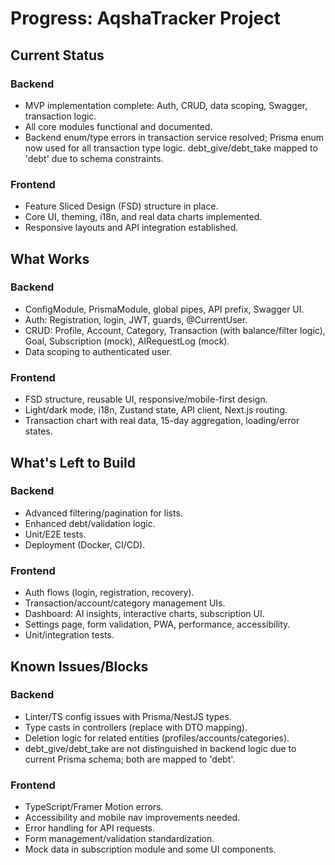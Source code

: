 # Progress: AqshaTracker Project

## Current Status

### Backend
- MVP implementation complete: Auth, CRUD, data scoping, Swagger, transaction logic.
- All core modules functional and documented.
- Backend enum/type errors in transaction service resolved; Prisma enum now used for all transaction type logic. debt_give/debt_take mapped to 'debt' due to schema constraints.

### Frontend
- Feature Sliced Design (FSD) structure in place.
- Core UI, theming, i18n, and real data charts implemented.
- Responsive layouts and API integration established.

## What Works

### Backend
- ConfigModule, PrismaModule, global pipes, API prefix, Swagger UI.
- Auth: Registration, login, JWT, guards, @CurrentUser.
- CRUD: Profile, Account, Category, Transaction (with balance/filter logic), Goal, Subscription (mock), AIRequestLog (mock).
- Data scoping to authenticated user.

### Frontend
- FSD structure, reusable UI, responsive/mobile-first design.
- Light/dark mode, i18n, Zustand state, API client, Next.js routing.
- Transaction chart with real data, 15-day aggregation, loading/error states.

## What's Left to Build

### Backend
- Advanced filtering/pagination for lists.
- Enhanced debt/validation logic.
- Unit/E2E tests.
- Deployment (Docker, CI/CD).

### Frontend
- Auth flows (login, registration, recovery).
- Transaction/account/category management UIs.
- Dashboard: AI insights, interactive charts, subscription UI.
- Settings page, form validation, PWA, performance, accessibility.
- Unit/integration tests.

## Known Issues/Blocks

### Backend
- Linter/TS config issues with Prisma/NestJS types.
- Type casts in controllers (replace with DTO mapping).
- Deletion logic for related entities (profiles/accounts/categories).
- debt_give/debt_take are not distinguished in backend logic due to current Prisma schema; both are mapped to 'debt'.

### Frontend
- TypeScript/Framer Motion errors.
- Accessibility and mobile nav improvements needed.
- Error handling for API requests.
- Form management/validation standardization.
- Mock data in subscription module and some UI components. 